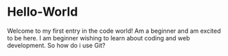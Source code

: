 # Hello-World
Welcome to my first entry in the code world! Am a beginner and am excited to be here.
I am beginner wishing to learn about coding and web development.
So how do i use Git?
